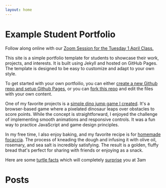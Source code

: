 ```yaml
---
layout: home
---
```


# Example Student Portfolio

Follow along online with our [Zoom Session for the Tuesday 1 April Class.](https://us02web.zoom.us/j/89801627815?pwd=50OLJZQrdI3hsAsckgiUSlKeWFncLl.1) 

This site is a simple portfolio template for students to showcase their work, 
projects, and interests. It is built using Jekyll and hosted on GitHub Pages. 
The template is designed to be easy to customize and adapt to your own style.

To get started with your own portfoilio, you can either [create a new Github repo 
and setup Github Pages](./howto), or you can [fork this repo](https://github.com/league-curriculum/Portfolio-jekyll-barebones)
and edit the files  with your own content.

One of my favorite projects is a [simple dino jump game I
created](./html/dino.html). It's a browser-based game where a pixelated dinosaur
leaps over obstacles to score points. While the concept is straightforward, I
enjoyed the challenge of implementing smooth animations and responsive controls.
It was a fun way to practice JavaScript and game design principles.

In my free time, I also enjoy baking, and my favorite recipe is for [homemade
focaccia](./html/focaccia.html). The process of kneading the dough and infusing it with olive oil,
rosemary, and sea salt is incredibly satisfying. The result is a golden, fluffy
bread that's perfect for sharing with friends or enjoying as a snack.

Here are some [turtle facts](https://google.com/search?q=What+is+a+turtle?) which will completely [surprise](https://www.google.com/search?sca_esv=b657747ebb3c27f5&sxsrf=AHTn8zroUaS0nUlywRg1hcPM_wwzcSdi3Q:1743556079910&q=shocked+face&udm=2&fbs=ABzOT_CWdhQLP1FcmU5B0fn3xuWpA-dk4wpBWOGsoR7DG5zJBsxayPSIAqObp_AgjkUGqengxVrJ7hrmYmz7X2OZp_NIYfhIAjPnSJLO3GH6L0gKvtZEMTLpBvONHPnetXvTklGBGnVV0SzYjSPlLGg8ky-KbuJwS5m66CDOFhTlME8F-nscMnTMU-8dJQgAGZ8zkbHLJZ1sFxwmU0milh3hV1ou_Ag-nA&sa=X&sqi=2&ved=2ahUKEwjO3qfGlLiMAxXQhIkEHb_bGasQtKgLegQIEBAB&biw=2048&bih=919&dpr=2) you at 3am

# Posts

